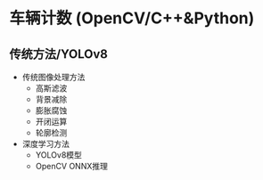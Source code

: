 # 车辆计数 (OpenCV/C++&Python) 

## 传统方法/YOLOv8

- 传统图像处理方法
  - 高斯滤波
  - 背景减除
  - 膨胀腐蚀
  - 开闭运算
  - 轮廓检测
- 深度学习方法
  - YOLOv8模型
  - OpenCV ONNX推理